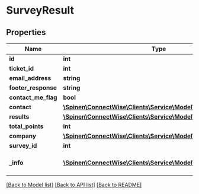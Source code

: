 # SurveyResult

## Properties
Name | Type | Description | Notes
------------ | ------------- | ------------- | -------------
**id** | **int** |  | [optional] 
**ticket_id** | **int** |  | 
**email_address** | **string** |  | [optional] 
**footer_response** | **string** |  | [optional] 
**contact_me_flag** | **bool** |  | [optional] 
**contact** | [**\Spinen\ConnectWise\Clients\Service\Model\ContactReference**](ContactReference.md) |  | [optional] 
**results** | [**\Spinen\ConnectWise\Clients\Service\Model\SurveyResultDetail[]**](SurveyResultDetail.md) |  | [optional] 
**total_points** | **int** |  | [optional] 
**company** | [**\Spinen\ConnectWise\Clients\Service\Model\CompanyReference**](CompanyReference.md) |  | [optional] 
**survey_id** | **int** |  | [optional] 
**_info** | [**\Spinen\ConnectWise\Clients\Service\Model\Metadata**](Metadata.md) | Metadata of the entity | [optional] 

[[Back to Model list]](../README.md#documentation-for-models) [[Back to API list]](../README.md#documentation-for-api-endpoints) [[Back to README]](../README.md)


